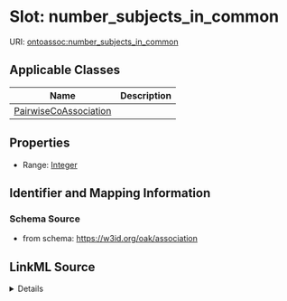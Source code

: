 # Slot: number_subjects_in_common

URI: [ontoassoc:number_subjects_in_common](https://w3id.org/oak/association/number_subjects_in_common)



<!-- no inheritance hierarchy -->




## Applicable Classes

| Name | Description |
| --- | --- |
[PairwiseCoAssociation](PairwiseCoAssociation.md) | 






## Properties

* Range: [Integer](Integer.md)







## Identifier and Mapping Information







### Schema Source


* from schema: https://w3id.org/oak/association




## LinkML Source

<details>
```yaml
name: number_subjects_in_common
from_schema: https://w3id.org/oak/association
rank: 1000
alias: number_subjects_in_common
domain_of:
- PairwiseCoAssociation
range: integer

```
</details>